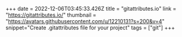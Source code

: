 +++
date = 2022-12-06T03:45:33.426Z
title = "gitattributes.io"
link = "https://gitattributes.io/"
thumbnail = "https://avatars.githubusercontent.com/u/12210131?s=200&v=4"
snippet="Create .gitattributes file for your project"
tags = ["git"]
+++
